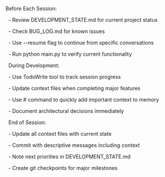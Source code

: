 Before Each Session:



&nbsp; - Review DEVELOPMENT\_STATE.md for current project status

&nbsp; - Check BUG\_LOG.md for known issues

&nbsp; - Use --resume flag to continue from specific conversations

&nbsp; - Run python main.py to verify current functionality



&nbsp; During Development:



&nbsp; - Use TodoWrite tool to track session progress

&nbsp; - Update context files when completing major features

&nbsp; - Use # command to quickly add important context to memory

&nbsp; - Document architectural decisions immediately



&nbsp; End of Session:



&nbsp; - Update all context files with current state

&nbsp; - Commit with descriptive messages including context

&nbsp; - Note next priorities in DEVELOPMENT\_STATE.md

&nbsp; - Create git checkpoints for major milestones


